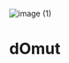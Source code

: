  ![image (1)](https://github.com/home-gihub/dOmut/assets/124263428/775d2669-d8e0-40ab-9b5b-eb22ba098fc0)
# dOmut
